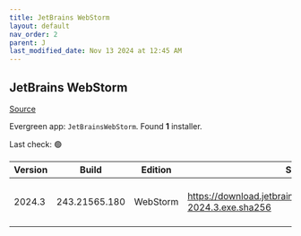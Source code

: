 ```yaml
---
title: JetBrains WebStorm
layout: default
nav_order: 2
parent: J
last_modified_date: Nov 13 2024 at 12:45 AM
---
```


## JetBrains WebStorm

[Source](https://www.jetbrains.com/webstorm)

Evergreen app: `JetBrainsWebStorm`. Found **1** installer.

Last check: 🟢

| Version | Build         | Edition  | Sha256                                                             | Date       | Size      | Type | URI                                                                                                                        |
| ------- | ------------- | -------- | ------------------------------------------------------------------ | ---------- | --------- | ---- | -------------------------------------------------------------------------------------------------------------------------- |
| 2024.3  | 243.21565.180 | WebStorm | https://download.jetbrains.com/webstorm/WebStorm-2024.3.exe.sha256 | 12/11/2024 | 833737944 | exe  | [https://download.jetbrains.com/webstorm/WebStorm-2024.3.exe](https://download.jetbrains.com/webstorm/WebStorm-2024.3.exe) |
